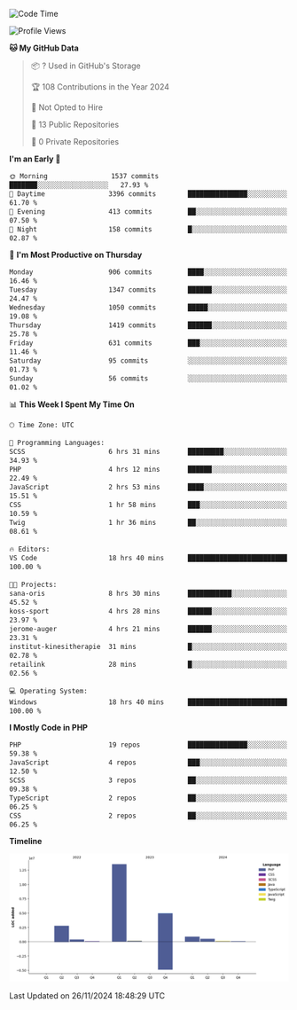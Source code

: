 <!--START_SECTION:waka-->
![Code Time](http://img.shields.io/badge/Code%20Time-2%2C072%20hrs%2046%20mins-blue)

![Profile Views](http://img.shields.io/badge/Profile%20Views-0-blue)

**🐱 My GitHub Data** 

> 📦 ? Used in GitHub's Storage 
 > 
> 🏆 108 Contributions in the Year 2024
 > 
> 🚫 Not Opted to Hire
 > 
> 📜 13 Public Repositories 
 > 
> 🔑 0 Private Repositories 
 > 
**I'm an Early 🐤** 

```text
🌞 Morning                1537 commits        ███████░░░░░░░░░░░░░░░░░░   27.93 % 
🌆 Daytime                3396 commits        ███████████████░░░░░░░░░░   61.70 % 
🌃 Evening                413 commits         ██░░░░░░░░░░░░░░░░░░░░░░░   07.50 % 
🌙 Night                  158 commits         █░░░░░░░░░░░░░░░░░░░░░░░░   02.87 % 
```
📅 **I'm Most Productive on Thursday** 

```text
Monday                   906 commits         ████░░░░░░░░░░░░░░░░░░░░░   16.46 % 
Tuesday                  1347 commits        ██████░░░░░░░░░░░░░░░░░░░   24.47 % 
Wednesday                1050 commits        █████░░░░░░░░░░░░░░░░░░░░   19.08 % 
Thursday                 1419 commits        ██████░░░░░░░░░░░░░░░░░░░   25.78 % 
Friday                   631 commits         ███░░░░░░░░░░░░░░░░░░░░░░   11.46 % 
Saturday                 95 commits          ░░░░░░░░░░░░░░░░░░░░░░░░░   01.73 % 
Sunday                   56 commits          ░░░░░░░░░░░░░░░░░░░░░░░░░   01.02 % 
```


📊 **This Week I Spent My Time On** 

```text
🕑︎ Time Zone: UTC

💬 Programming Languages: 
SCSS                     6 hrs 31 mins       █████████░░░░░░░░░░░░░░░░   34.93 % 
PHP                      4 hrs 12 mins       ██████░░░░░░░░░░░░░░░░░░░   22.49 % 
JavaScript               2 hrs 53 mins       ████░░░░░░░░░░░░░░░░░░░░░   15.51 % 
CSS                      1 hr 58 mins        ███░░░░░░░░░░░░░░░░░░░░░░   10.59 % 
Twig                     1 hr 36 mins        ██░░░░░░░░░░░░░░░░░░░░░░░   08.61 % 

🔥 Editors: 
VS Code                  18 hrs 40 mins      █████████████████████████   100.00 % 

🐱‍💻 Projects: 
sana-oris                8 hrs 30 mins       ███████████░░░░░░░░░░░░░░   45.52 % 
koss-sport               4 hrs 28 mins       ██████░░░░░░░░░░░░░░░░░░░   23.97 % 
jerome-auger             4 hrs 21 mins       ██████░░░░░░░░░░░░░░░░░░░   23.31 % 
institut-kinesitherapie  31 mins             █░░░░░░░░░░░░░░░░░░░░░░░░   02.78 % 
retailink                28 mins             █░░░░░░░░░░░░░░░░░░░░░░░░   02.56 % 

💻 Operating System: 
Windows                  18 hrs 40 mins      █████████████████████████   100.00 % 
```

**I Mostly Code in PHP** 

```text
PHP                      19 repos            ███████████████░░░░░░░░░░   59.38 % 
JavaScript               4 repos             ███░░░░░░░░░░░░░░░░░░░░░░   12.50 % 
SCSS                     3 repos             ██░░░░░░░░░░░░░░░░░░░░░░░   09.38 % 
TypeScript               2 repos             ██░░░░░░░░░░░░░░░░░░░░░░░   06.25 % 
CSS                      2 repos             ██░░░░░░░░░░░░░░░░░░░░░░░   06.25 % 
```



**Timeline**

![Lines of Code chart](https://raw.githubusercontent.com/tahar-elgunaoui/tahar-elgunaoui/main/assets/bar_graph.png)


 Last Updated on 26/11/2024 18:48:29 UTC
<!--END_SECTION:waka-->
